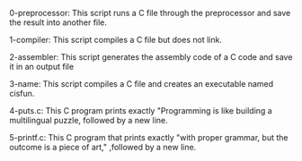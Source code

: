 0-preprocessor: This script runs a C file through the preprocessor and save the result into another file.

1-compiler: This script compiles a C file but does not link.

2-assembler: This script generates the assembly code of a C code and save it in an output file

3-name: This script compiles a C file and creates an executable named cisfun.

4-puts.c: This C program prints exactly "Programming is like building a multilingual puzzle, followed by a new line.

5-printf.c: This C program that prints exactly "with proper grammar, but the outcome is a piece of art," ,followed by a new line.